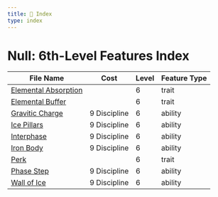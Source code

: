 ```yaml
---
title: 📑 Index
type: index
---
```


# Null: 6th-Level Features Index

| File Name                                         | Cost         | Level | Feature Type |
| ------------------------------------------------- | ------------ | ----- | ------------ |
| [Elemental Absorption](../Elemental%20Absorption) |              | 6     | trait        |
| [Elemental Buffer](../Elemental%20Buffer)         |              | 6     | trait        |
| [Gravitic Charge](../Gravitic%20Charge)           | 9 Discipline | 6     | ability      |
| [Ice Pillars](../Ice%20Pillars)                   | 9 Discipline | 6     | ability      |
| [Interphase](../Interphase)                       | 9 Discipline | 6     | ability      |
| [Iron Body](../Iron%20Body)                       | 9 Discipline | 6     | ability      |
| [Perk](../Perk)                                   |              | 6     | trait        |
| [Phase Step](../Phase%20Step)                     | 9 Discipline | 6     | ability      |
| [Wall of Ice](../Wall%20of%20Ice)                 | 9 Discipline | 6     | ability      |
